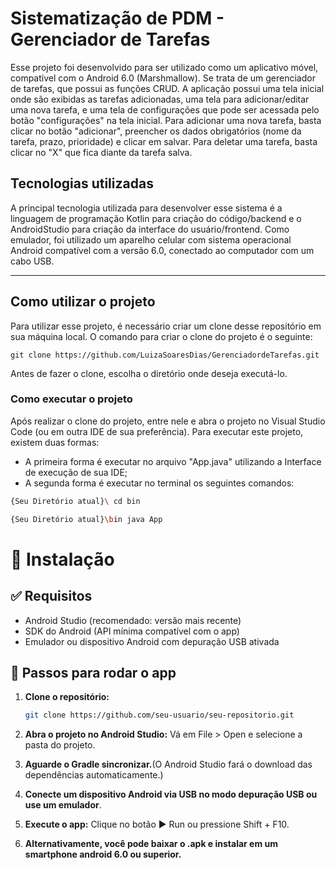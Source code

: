 # Sistematização de PDM - Gerenciador de Tarefas

Esse projeto foi desenvolvido para ser utilizado como um aplicativo móvel, compatível com o Android 6.0 (Marshmallow). Se trata de um gerenciador de tarefas, que possui as funções CRUD. A aplicação possui uma tela inicial onde são exibidas as tarefas adicionadas, uma tela para adicionar/editar uma nova tarefa, e uma tela de configurações que pode ser acessada pelo botão "configurações" na tela inicial. 
Para adicionar uma nova tarefa, basta clicar no botão "adicionar", preencher os dados obrigatórios (nome da tarefa, prazo, prioridade) e clicar em salvar.
Para deletar uma tarefa, basta clicar no "X" que fica diante da tarefa salva.

## Tecnologias utilizadas

A principal tecnologia utilizada para desenvolver esse sistema é a linguagem de programação Kotlin para criação do código/backend e o AndroidStudio para criação da interface do usuário/frontend. Como emulador, foi utilizado um aparelho celular com sistema operacional Android compatível com a versão 6.0, conectado ao computador com um cabo USB.

------------------------------------------------------------------

## Como utilizar o projeto

Para utilizar esse projeto, é necessário criar um clone desse repositório em sua máquina local. O comando para criar o clone do projeto é o seguinte:

```bash[
git clone https://github.com/LuizaSoaresDias/GerenciadordeTarefas.git
```

Antes de fazer o clone, escolha o diretório onde deseja executá-lo.

### Como executar o projeto

Após realizar o clone do projeto, entre nele e abra o projeto no Visual Studio Code (ou em outra IDE de sua preferência). Para executar este projeto, existem duas formas:

 * A primeira forma é executar no arquivo "App.java" utilizando a Interface de execução de sua IDE;
 * A segunda forma é executar no terminal os seguintes comandos:

```bash
{Seu Diretório atual}\ cd bin
```

```bash
{Seu Diretório atual}\bin java App
```
# 📲 Instalação

## ✅ Requisitos

- Android Studio (recomendado: versão mais recente)
- SDK do Android (API mínima compatível com o app)
- Emulador ou dispositivo Android com depuração USB ativada

## 🚀 Passos para rodar o app

1. **Clone o repositório:**

   ```bash
   git clone https://github.com/seu-usuario/seu-repositorio.git

2.  **Abra o projeto no Android Studio:** Vá em File > Open e selecione a pasta do projeto.

3.  **Aguarde o Gradle sincronizar.**(O Android Studio fará o download das dependências automaticamente.)

4.  **Conecte um dispositivo Android via USB no modo depuração USB ou use um emulador**.

5.  **Execute o app:** Clique no botão ▶️ Run ou pressione Shift + F10.

6.  **Alternativamente, você pode baixar o .apk e instalar em um smartphone android 6.0 ou superior.**
